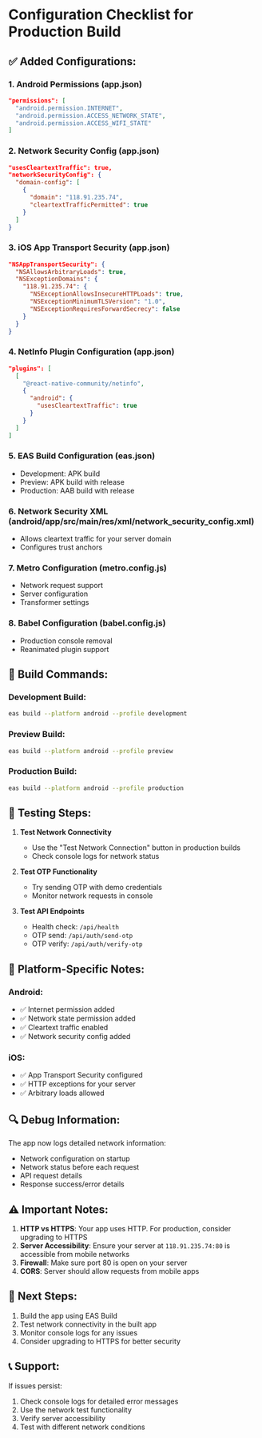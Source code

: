 # Configuration Checklist for Production Build

## ✅ **Added Configurations:**

### 1. **Android Permissions** (app.json)
```json
"permissions": [
  "android.permission.INTERNET",
  "android.permission.ACCESS_NETWORK_STATE", 
  "android.permission.ACCESS_WIFI_STATE"
]
```

### 2. **Network Security Config** (app.json)
```json
"usesCleartextTraffic": true,
"networkSecurityConfig": {
  "domain-config": [
    {
      "domain": "118.91.235.74",
      "cleartextTrafficPermitted": true
    }
  ]
}
```

### 3. **iOS App Transport Security** (app.json)
```json
"NSAppTransportSecurity": {
  "NSAllowsArbitraryLoads": true,
  "NSExceptionDomains": {
    "118.91.235.74": {
      "NSExceptionAllowsInsecureHTTPLoads": true,
      "NSExceptionMinimumTLSVersion": "1.0",
      "NSExceptionRequiresForwardSecrecy": false
    }
  }
}
```

### 4. **NetInfo Plugin Configuration** (app.json)
```json
"plugins": [
  [
    "@react-native-community/netinfo",
    {
      "android": {
        "usesCleartextTraffic": true
      }
    }
  ]
]
```

### 5. **EAS Build Configuration** (eas.json)
- Development: APK build
- Preview: APK build with release
- Production: AAB build with release

### 6. **Network Security XML** (android/app/src/main/res/xml/network_security_config.xml)
- Allows cleartext traffic for your server domain
- Configures trust anchors

### 7. **Metro Configuration** (metro.config.js)
- Network request support
- Server configuration
- Transformer settings

### 8. **Babel Configuration** (babel.config.js)
- Production console removal
- Reanimated plugin support

## 🔧 **Build Commands:**

### Development Build:
```bash
eas build --platform android --profile development
```

### Preview Build:
```bash
eas build --platform android --profile preview
```

### Production Build:
```bash
eas build --platform android --profile production
```

## 🧪 **Testing Steps:**

1. **Test Network Connectivity**
   - Use the "Test Network Connection" button in production builds
   - Check console logs for network status

2. **Test OTP Functionality**
   - Try sending OTP with demo credentials
   - Monitor network requests in console

3. **Test API Endpoints**
   - Health check: `/api/health`
   - OTP send: `/api/auth/send-otp`
   - OTP verify: `/api/auth/verify-otp`

## 📱 **Platform-Specific Notes:**

### Android:
- ✅ Internet permission added
- ✅ Network state permission added
- ✅ Cleartext traffic enabled
- ✅ Network security config added

### iOS:
- ✅ App Transport Security configured
- ✅ HTTP exceptions for your server
- ✅ Arbitrary loads allowed

## 🔍 **Debug Information:**

The app now logs detailed network information:
- Network configuration on startup
- Network status before each request
- API request details
- Response success/error details

## ⚠️ **Important Notes:**

1. **HTTP vs HTTPS**: Your app uses HTTP. For production, consider upgrading to HTTPS
2. **Server Accessibility**: Ensure your server at `118.91.235.74:80` is accessible from mobile networks
3. **Firewall**: Make sure port 80 is open on your server
4. **CORS**: Server should allow requests from mobile apps

## 🚀 **Next Steps:**

1. Build the app using EAS Build
2. Test network connectivity in the built app
3. Monitor console logs for any issues
4. Consider upgrading to HTTPS for better security

## 📞 **Support:**

If issues persist:
1. Check console logs for detailed error messages
2. Use the network test functionality
3. Verify server accessibility
4. Test with different network conditions 